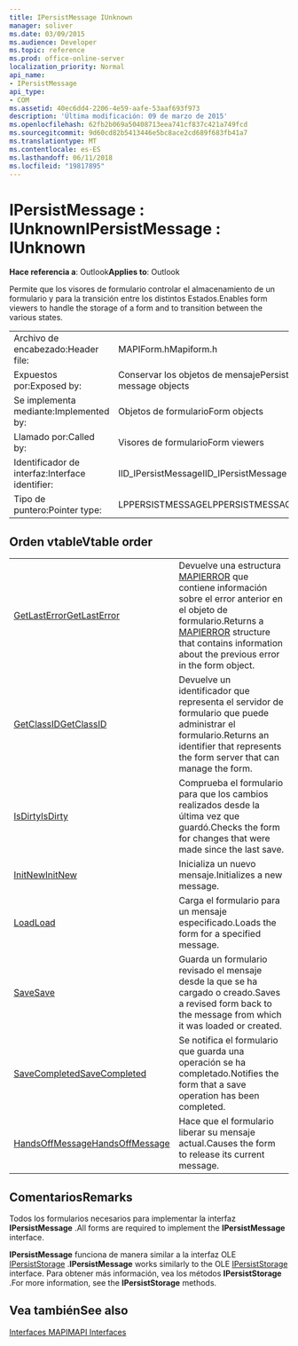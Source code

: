 ```yaml
---
title: IPersistMessage IUnknown
manager: soliver
ms.date: 03/09/2015
ms.audience: Developer
ms.topic: reference
ms.prod: office-online-server
localization_priority: Normal
api_name:
- IPersistMessage
api_type:
- COM
ms.assetid: 40ec6dd4-2206-4e59-aafe-53aaf693f973
description: 'Última modificación: 09 de marzo de 2015'
ms.openlocfilehash: 62fb2b069a50408713eea741cf837c421a749fcd
ms.sourcegitcommit: 9d60cd82b5413446e5bc8ace2cd689f683fb41a7
ms.translationtype: MT
ms.contentlocale: es-ES
ms.lasthandoff: 06/11/2018
ms.locfileid: "19817895"
---
```

# <a name="ipersistmessage--iunknown"></a><span data-ttu-id="b72c6-103">IPersistMessage : IUnknown</span><span class="sxs-lookup"><span data-stu-id="b72c6-103">IPersistMessage : IUnknown</span></span>

  
  
<span data-ttu-id="b72c6-104">**Hace referencia a**: Outlook</span><span class="sxs-lookup"><span data-stu-id="b72c6-104">**Applies to**: Outlook</span></span> 
  
<span data-ttu-id="b72c6-105">Permite que los visores de formulario controlar el almacenamiento de un formulario y para la transición entre los distintos Estados.</span><span class="sxs-lookup"><span data-stu-id="b72c6-105">Enables form viewers to handle the storage of a form and to transition between the various states.</span></span>
  
|||
|:-----|:-----|
|<span data-ttu-id="b72c6-106">Archivo de encabezado:</span><span class="sxs-lookup"><span data-stu-id="b72c6-106">Header file:</span></span>  <br/> |<span data-ttu-id="b72c6-107">MAPIForm.h</span><span class="sxs-lookup"><span data-stu-id="b72c6-107">Mapiform.h</span></span>  <br/> |
|<span data-ttu-id="b72c6-108">Expuestos por:</span><span class="sxs-lookup"><span data-stu-id="b72c6-108">Exposed by:</span></span>  <br/> |<span data-ttu-id="b72c6-109">Conservar los objetos de mensaje</span><span class="sxs-lookup"><span data-stu-id="b72c6-109">Persist message objects</span></span>  <br/> |
|<span data-ttu-id="b72c6-110">Se implementa mediante:</span><span class="sxs-lookup"><span data-stu-id="b72c6-110">Implemented by:</span></span>  <br/> |<span data-ttu-id="b72c6-111">Objetos de formulario</span><span class="sxs-lookup"><span data-stu-id="b72c6-111">Form objects</span></span>  <br/> |
|<span data-ttu-id="b72c6-112">Llamado por:</span><span class="sxs-lookup"><span data-stu-id="b72c6-112">Called by:</span></span>  <br/> |<span data-ttu-id="b72c6-113">Visores de formulario</span><span class="sxs-lookup"><span data-stu-id="b72c6-113">Form viewers</span></span>  <br/> |
|<span data-ttu-id="b72c6-114">Identificador de interfaz:</span><span class="sxs-lookup"><span data-stu-id="b72c6-114">Interface identifier:</span></span>  <br/> |<span data-ttu-id="b72c6-115">IID_IPersistMessage</span><span class="sxs-lookup"><span data-stu-id="b72c6-115">IID_IPersistMessage</span></span>  <br/> |
|<span data-ttu-id="b72c6-116">Tipo de puntero:</span><span class="sxs-lookup"><span data-stu-id="b72c6-116">Pointer type:</span></span>  <br/> |<span data-ttu-id="b72c6-117">LPPERSISTMESSAGE</span><span class="sxs-lookup"><span data-stu-id="b72c6-117">LPPERSISTMESSAGE</span></span>  <br/> |
   
## <a name="vtable-order"></a><span data-ttu-id="b72c6-118">Orden vtable</span><span class="sxs-lookup"><span data-stu-id="b72c6-118">Vtable order</span></span>

|||
|:-----|:-----|
|[<span data-ttu-id="b72c6-119">GetLastError</span><span class="sxs-lookup"><span data-stu-id="b72c6-119">GetLastError</span></span>](ipersistmessage-getlasterror.md) <br/> |<span data-ttu-id="b72c6-120">Devuelve una estructura [MAPIERROR](mapierror.md) que contiene información sobre el error anterior en el objeto de formulario.</span><span class="sxs-lookup"><span data-stu-id="b72c6-120">Returns a [MAPIERROR](mapierror.md) structure that contains information about the previous error in the form object.</span></span>  <br/> |
|[<span data-ttu-id="b72c6-121">GetClassID</span><span class="sxs-lookup"><span data-stu-id="b72c6-121">GetClassID</span></span>](ipersistmessage-getclassid.md) <br/> |<span data-ttu-id="b72c6-122">Devuelve un identificador que representa el servidor de formulario que puede administrar el formulario.</span><span class="sxs-lookup"><span data-stu-id="b72c6-122">Returns an identifier that represents the form server that can manage the form.</span></span>  <br/> |
|[<span data-ttu-id="b72c6-123">IsDirty</span><span class="sxs-lookup"><span data-stu-id="b72c6-123">IsDirty</span></span>](ipersistmessage-isdirty.md) <br/> |<span data-ttu-id="b72c6-124">Comprueba el formulario para que los cambios realizados desde la última vez que guardó.</span><span class="sxs-lookup"><span data-stu-id="b72c6-124">Checks the form for changes that were made since the last save.</span></span>  <br/> |
|[<span data-ttu-id="b72c6-125">InitNew</span><span class="sxs-lookup"><span data-stu-id="b72c6-125">InitNew</span></span>](ipersistmessage-initnew.md) <br/> |<span data-ttu-id="b72c6-126">Inicializa un nuevo mensaje.</span><span class="sxs-lookup"><span data-stu-id="b72c6-126">Initializes a new message.</span></span>  <br/> |
|[<span data-ttu-id="b72c6-127">Load</span><span class="sxs-lookup"><span data-stu-id="b72c6-127">Load</span></span>](ipersistmessage-load.md) <br/> |<span data-ttu-id="b72c6-128">Carga el formulario para un mensaje especificado.</span><span class="sxs-lookup"><span data-stu-id="b72c6-128">Loads the form for a specified message.</span></span>  <br/> |
|[<span data-ttu-id="b72c6-129">Save</span><span class="sxs-lookup"><span data-stu-id="b72c6-129">Save</span></span>](ipersistmessage-save.md) <br/> |<span data-ttu-id="b72c6-130">Guarda un formulario revisado el mensaje desde la que se ha cargado o creado.</span><span class="sxs-lookup"><span data-stu-id="b72c6-130">Saves a revised form back to the message from which it was loaded or created.</span></span>  <br/> |
|[<span data-ttu-id="b72c6-131">SaveCompleted</span><span class="sxs-lookup"><span data-stu-id="b72c6-131">SaveCompleted</span></span>](ipersistmessage-savecompleted.md) <br/> |<span data-ttu-id="b72c6-132">Se notifica el formulario que guarda una operación se ha completado.</span><span class="sxs-lookup"><span data-stu-id="b72c6-132">Notifies the form that a save operation has been completed.</span></span>  <br/> |
|[<span data-ttu-id="b72c6-133">HandsOffMessage</span><span class="sxs-lookup"><span data-stu-id="b72c6-133">HandsOffMessage</span></span>](ipersistmessage-handsoffmessage.md) <br/> |<span data-ttu-id="b72c6-134">Hace que el formulario liberar su mensaje actual.</span><span class="sxs-lookup"><span data-stu-id="b72c6-134">Causes the form to release its current message.</span></span>  <br/> |
   
## <a name="remarks"></a><span data-ttu-id="b72c6-135">Comentarios</span><span class="sxs-lookup"><span data-stu-id="b72c6-135">Remarks</span></span>

<span data-ttu-id="b72c6-136">Todos los formularios necesarios para implementar la interfaz **IPersistMessage** .</span><span class="sxs-lookup"><span data-stu-id="b72c6-136">All forms are required to implement the **IPersistMessage** interface.</span></span> 
  
 <span data-ttu-id="b72c6-137">**IPersistMessage** funciona de manera similar a la interfaz OLE [IPersistStorage](http://msdn.microsoft.com/library/1c1a20fc-c101-4cbc-a7a6-30613aa387d7%28Office.15%29.aspx) .</span><span class="sxs-lookup"><span data-stu-id="b72c6-137">**IPersistMessage** works similarly to the OLE [IPersistStorage](http://msdn.microsoft.com/library/1c1a20fc-c101-4cbc-a7a6-30613aa387d7%28Office.15%29.aspx) interface.</span></span> <span data-ttu-id="b72c6-138">Para obtener más información, vea los métodos **IPersistStorage** .</span><span class="sxs-lookup"><span data-stu-id="b72c6-138">For more information, see the **IPersistStorage** methods.</span></span> 
  
## <a name="see-also"></a><span data-ttu-id="b72c6-139">Vea también</span><span class="sxs-lookup"><span data-stu-id="b72c6-139">See also</span></span>



[<span data-ttu-id="b72c6-140">Interfaces MAPI</span><span class="sxs-lookup"><span data-stu-id="b72c6-140">MAPI Interfaces</span></span>](mapi-interfaces.md)

